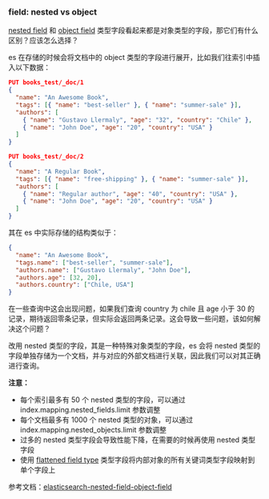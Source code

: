 ### field: nested vs object

[nested field](https://www.elastic.co/guide/en/elasticsearch/reference/7.17/nested.html) 和 [object field](https://www.elastic.co/guide/en/elasticsearch/reference/7.17/object.html) 类型字段看起来都是对象类型的字段，那它们有什么区别？应该怎么选择？

es 在存储的时候会将文档中的 object 类型的字段进行展开，比如我们往索引中插入以下数据：
```json
PUT books_test/_doc/1
{
  "name": "An Awesome Book",
  "tags": [{ "name": "best-seller" }, { "name": "summer-sale" }],
  "authors": [
    { "name": "Gustavo Llermaly", "age": "32", "country": "Chile" },
    { "name": "John Doe", "age": "20", "country": "USA" }
  ]
}

PUT books_test/_doc/2
{
  "name": "A Regular Book",
  "tags": [{ "name": "free-shipping" }, { "name": "summer-sale" }],
  "authors": [
    { "name": "Regular author", "age": "40", "country": "USA" },
    { "name": "John Doe", "age": "20", "country": "USA" }
  ]
}
```
其在 es 中实际存储的结构类似于：
```json
{
  "name": "An Awesome Book",
  "tags.name": ["best-seller", "summer-sale"],
  "authors.name": ["Gustavo Llermaly", "John Doe"],
  "authors.age": [32, 20],
  "authors.country": ["Chile, USA"]
}
```
在一些查询中这会出现问题，如果我们查询 country 为 chile 且 age 小于 30 的记录，期待返回零条记录，但实际会返回两条记录。这会导致一些问题，该如何解决这个问题？

改用 nested 类型的字段，其是一种特殊对象类型的字段，es 会将 nested 类型的字段单独存储为一个文档，并与对应的外部文档进行关联，因此我们可以对其正确进行查询。

**注意：**
- 每个索引最多有 50 个 nested 类型的字段，可以通过 index.mapping.nested_fields.limit 参数调整
- 每个文档最多有 1000 个 nested 类型的对象，可以通过 index.mapping.nested_objects.limit 参数调整
- 过多的 nested 类型字段会导致性能下降，在需要的时候再使用 nested 类型字段
- 使用 [flattened field type](https://www.elastic.co/guide/en/elasticsearch/reference/7.17/flattened.html) 类型字段将内部对象的所有关键词类型字段映射到单个字段上

参考文档：[elasticsearch-nested-field-object-field](https://opster.com/guides/elasticsearch/data-architecture/elasticsearch-nested-field-object-field/)
